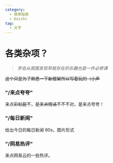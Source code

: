 ```yaml
---
category:
  - 使用指南
  - Koishi
tag:
  - 文字
---
```


# 各类杂项？

> _学会从周围发现早就存在的乐趣也是一件必修课_

~~这个只是为了熟悉一下新框架所以写着玩的（小声~~

### "/来点夸夸"

来点~~彩虹屁~~不，~~是来点情话~~不不不对，是来点夸夸！

### "/每日新闻"

给出今日的每日新闻 60s，图片形式

### "/网易热评"

来点网易云的一些热评。
